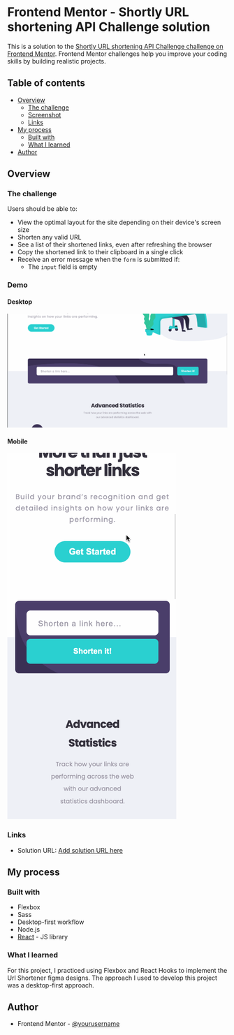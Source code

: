 # Frontend Mentor - Shortly URL shortening API Challenge solution

This is a solution to the [Shortly URL shortening API Challenge challenge on Frontend Mentor](https://www.frontendmentor.io/challenges/url-shortening-api-landing-page-2ce3ob-G). Frontend Mentor challenges help you improve your coding skills by building realistic projects.

## Table of contents

- [Overview](#overview)
  - [The challenge](#the-challenge)
  - [Screenshot](#screenshot)
  - [Links](#links)
- [My process](#my-process)
  - [Built with](#built-with)
  - [What I learned](#what-i-learned)
- [Author](#author)

## Overview

### The challenge

Users should be able to:

- View the optimal layout for the site depending on their device's screen size
- Shorten any valid URL
- See a list of their shortened links, even after refreshing the browser
- Copy the shortened link to their clipboard in a single click
- Receive an error message when the `form` is submitted if:
  - The `input` field is empty

### Demo

#### Desktop

![](./demo/url-shortener-desktop.gif)

#### Mobile

![](./demo/url-shortener-mobile.gif)

### Links

- Solution URL: [Add solution URL here](https://github.com/Oobnala/url-shortener)

## My process

### Built with

- Flexbox
- Sass
- Desktop-first workflow
- Node.js
- [React](https://reactjs.org/) - JS library

### What I learned

For this project, I practiced using Flexbox and React Hooks to implement the Url Shortener figma designs. The approach I used to develop this project was a desktop-first approach.

## Author

- Frontend Mentor - [@yourusername](https://www.frontendmentor.io/profile/Oobnala)
